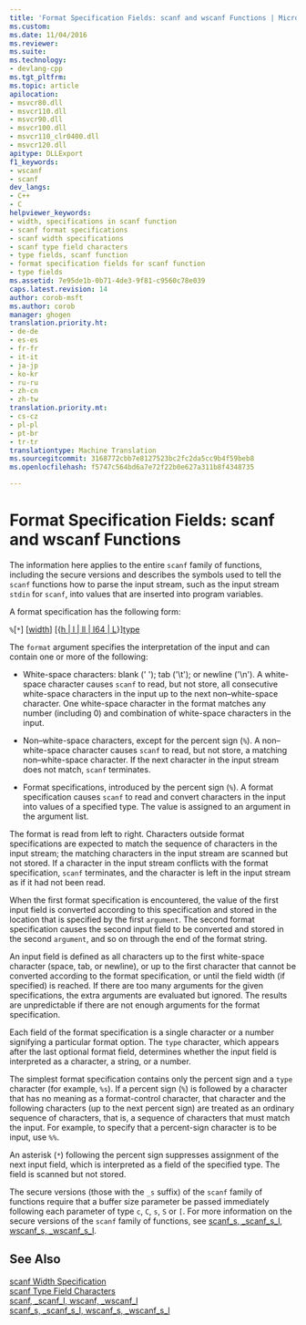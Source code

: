 ```yaml
---
title: 'Format Specification Fields: scanf and wscanf Functions | Microsoft Docs'
ms.custom: 
ms.date: 11/04/2016
ms.reviewer: 
ms.suite: 
ms.technology:
- devlang-cpp
ms.tgt_pltfrm: 
ms.topic: article
apilocation:
- msvcr80.dll
- msvcr110.dll
- msvcr90.dll
- msvcr100.dll
- msvcr110_clr0400.dll
- msvcr120.dll
apitype: DLLExport
f1_keywords:
- wscanf
- scanf
dev_langs:
- C++
- C
helpviewer_keywords:
- width, specifications in scanf function
- scanf format specifications
- scanf width specifications
- scanf type field characters
- type fields, scanf function
- format specification fields for scanf function
- type fields
ms.assetid: 7e95de1b-0b71-4de3-9f81-c9560c78e039
caps.latest.revision: 14
author: corob-msft
ms.author: corob
manager: ghogen
translation.priority.ht:
- de-de
- es-es
- fr-fr
- it-it
- ja-jp
- ko-kr
- ru-ru
- zh-cn
- zh-tw
translation.priority.mt:
- cs-cz
- pl-pl
- pt-br
- tr-tr
translationtype: Machine Translation
ms.sourcegitcommit: 3168772cbb7e8127523bc2fc2da5cc9b4f59beb8
ms.openlocfilehash: f5747c564bd6a7e72f22b0e627a311b8f4348735

---
```

# Format Specification Fields: scanf and wscanf Functions
The information here applies to the entire `scanf` family of functions, including the secure versions and describes the symbols used to tell the `scanf` functions how to parse the input stream, such as the input stream `stdin` for `scanf`, into values that are inserted into program variables.  
  
 A format specification has the following form:  
  
 `%`[`*`] [[width](../c-runtime-library/scanf-width-specification.md)] [{[h &#124; l &#124; ll &#124; I64 &#124; L](../c-runtime-library/scanf-width-specification.md)}][type](../c-runtime-library/scanf-type-field-characters.md)  
  
 The `format` argument specifies the interpretation of the input and can contain one or more of the following:  
  
-   White-space characters: blank (' '); tab ('\t'); or newline ('\n'). A white-space character causes `scanf` to read, but not store, all consecutive white-space characters in the input up to the next non–white-space character. One white-space character in the format matches any number (including 0) and combination of white-space characters in the input.  
  
-   Non–white-space characters, except for the percent sign (`%`). A non–white-space character causes `scanf` to read, but not store, a matching non–white-space character. If the next character in the input stream does not match, `scanf` terminates.  
  
-   Format specifications, introduced by the percent sign (`%`). A format specification causes `scanf` to read and convert characters in the input into values of a specified type. The value is assigned to an argument in the argument list.  
  
 The format is read from left to right. Characters outside format specifications are expected to match the sequence of characters in the input stream; the matching characters in the input stream are scanned but not stored. If a character in the input stream conflicts with the format specification, `scanf` terminates, and the character is left in the input stream as if it had not been read.  
  
 When the first format specification is encountered, the value of the first input field is converted according to this specification and stored in the location that is specified by the first `argument`. The second format specification causes the second input field to be converted and stored in the second `argument`, and so on through the end of the format string.  
  
 An input field is defined as all characters up to the first white-space character (space, tab, or newline), or up to the first character that cannot be converted according to the format specification, or until the field width (if specified) is reached. If there are too many arguments for the given specifications, the extra arguments are evaluated but ignored. The results are unpredictable if there are not enough arguments for the format specification.  
  
 Each field of the format specification is a single character or a number signifying a particular format option. The `type` character, which appears after the last optional format field, determines whether the input field is interpreted as a character, a string, or a number.  
  
 The simplest format specification contains only the percent sign and a `type` character (for example, `%s`). If a percent sign (`%`) is followed by a character that has no meaning as a format-control character, that character and the following characters (up to the next percent sign) are treated as an ordinary sequence of characters, that is, a sequence of characters that must match the input. For example, to specify that a percent-sign character is to be input, use `%%`.  
  
 An asterisk (`*`) following the percent sign suppresses assignment of the next input field, which is interpreted as a field of the specified type. The field is scanned but not stored.  
  
 The secure versions (those with the `_s` suffix) of the `scanf` family of functions require that a buffer size parameter be passed immediately following each parameter of type `c`, `C`, `s`, `S` or `[`. For more information on the secure versions of the `scanf` family of functions, see [scanf_s, _scanf_s_l, wscanf_s, _wscanf_s_l](../c-runtime-library/reference/scanf-s-scanf-s-l-wscanf-s-wscanf-s-l.md).  
  
## See Also  
 [scanf Width Specification](../c-runtime-library/scanf-width-specification.md)   
 [scanf Type Field Characters](../c-runtime-library/scanf-type-field-characters.md)   
 [scanf, _scanf_l, wscanf, _wscanf_l](../c-runtime-library/reference/scanf-scanf-l-wscanf-wscanf-l.md)   
 [scanf_s, _scanf_s_l, wscanf_s, _wscanf_s_l](../c-runtime-library/reference/scanf-s-scanf-s-l-wscanf-s-wscanf-s-l.md)


<!--HONumber=Jan17_HO2-->


